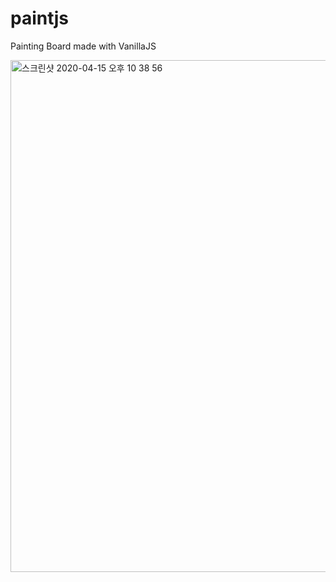 # paintjs
Painting Board made with VanillaJS

<img width="819" alt="스크린샷 2020-04-15 오후 10 38 56" src="https://user-images.githubusercontent.com/44992640/79343991-29a28880-7f6a-11ea-8009-0d42c0268baf.png">
